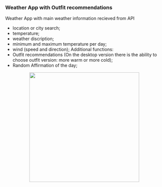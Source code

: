 
### Weather App with Outfit recommendations

Weather App with main weather information recieved from API
- location or city search;
- temperature;
- weather discription;
- minimum and maximum temperature per day;
- wind (speed and direction);
  Additional functions:
- Outfit recommendations (On the desktop version there is the ability to choose outfit version: more warm or more cold);
- Random Affirmation of the day;

<div align="center">
<a href="https://lightlana888.github.io/Weather-App/">
    <img src="https://github.com/Lightlana888/Weather-App/assets/134335475/92b33c7b-a104-4cf7-abb4-a35a8e3838b0" width="350"/>
  </a>
<div/>
